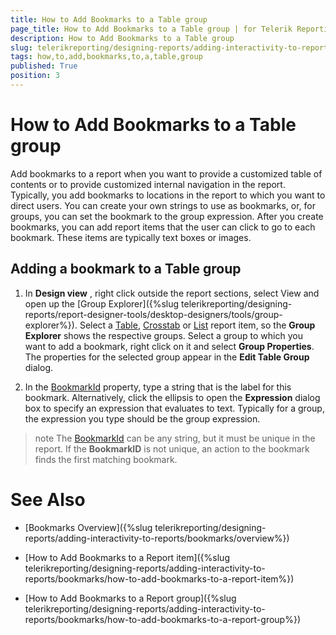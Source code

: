 ```yaml
---
title: How to Add Bookmarks to a Table group
page_title: How to Add Bookmarks to a Table group | for Telerik Reporting Documentation
description: How to Add Bookmarks to a Table group
slug: telerikreporting/designing-reports/adding-interactivity-to-reports/bookmarks/how-to-add-bookmarks-to-a-table-group
tags: how,to,add,bookmarks,to,a,table,group
published: True
position: 3
---
```


# How to Add Bookmarks to a Table group

Add bookmarks to a report when you want to provide a customized table of contents or      	to provide customized internal navigation in the report. Typically, you add bookmarks to locations in      	the report to which you want to direct users. You can create your own strings to use as bookmarks,      	or, for groups, you can set the bookmark to the group expression. After you create bookmarks,      	you can add report items that the user     	can click to go to each bookmark. These items are typically text boxes or images. 

## Adding a bookmark to a Table group

1. In __Design view__  , right click outside the report sections, select View and open up the [Group Explorer]({%slug telerikreporting/designing-reports/report-designer-tools/desktop-designers/tools/group-explorer%}). Select a [Table](/reporting/api/Telerik.Reporting.Table.html), [Crosstab](/reporting/api/Telerik.Reporting.Crosstab.html) or [List](/reporting/api/Telerik.Reporting.List.html) report item, so the __Group Explorer__ shows the respective groups. Select a group to which you want to add a bookmark, right click on it and select __Group Properties__. The properties for the selected group appear in the __Edit Table Group__ dialog.

1. In the [BookmarkId](/reporting/api/Telerik.Reporting.TableGroup#Telerik_Reporting_TableGroup_BookmarkId) property, 
	type a string that is the label for this bookmark. Alternatively, click the ellipsis to open the __Expression__ dialog box to 
	specify an expression that evaluates to text. Typically for a group, the expression you type should be the group expression.

>note The [BookmarkId](/reporting/api/Telerik.Reporting.TableGroup#Telerik_Reporting_TableGroup_BookmarkId)  can be any string, but it must be unique in the report. If the __BookmarkID__ is not unique, an action to the bookmark finds the first matching bookmark.

# See Also

 * [Bookmarks Overview]({%slug telerikreporting/designing-reports/adding-interactivity-to-reports/bookmarks/overview%})
 
 * [How to Add Bookmarks to a Report item]({%slug telerikreporting/designing-reports/adding-interactivity-to-reports/bookmarks/how-to-add-bookmarks-to-a-report-item%})
 
 * [How to Add Bookmarks to a Report group]({%slug telerikreporting/designing-reports/adding-interactivity-to-reports/bookmarks/how-to-add-bookmarks-to-a-report-group%})